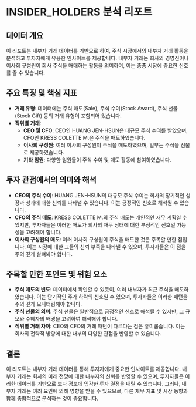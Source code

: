 # INSIDER_HOLDERS 분석 리포트

## 데이터 개요
이 리포트는 내부자 거래 데이터를 기반으로 하여, 주식 시장에서의 내부자 거래 활동을 분석하고 투자자에게 유용한 인사이트를 제공합니다. 내부자 거래는 회사의 경영진이나 이사회 구성원이 회사 주식을 매매하는 활동을 의미하며, 이는 종종 시장에 중요한 신호를 줄 수 있습니다.

## 주요 특징 및 핵심 지표

- **거래 유형**: 데이터에는 주식 매도(Sale), 주식 수여(Stock Award), 주식 선물(Stock Gift) 등의 거래 유형이 포함되어 있습니다.
- **직위별 거래**:
  - **CEO 및 CFO**: CEO인 HUANG JEN-HSUN은 대규모 주식 수여를 받았으며, CFO인 KRESS COLETTE M.은 주식을 매도하였습니다.
  - **이사회 구성원**: 여러 이사회 구성원이 주식을 매도하였으며, 일부는 주식을 선물로 제공하였습니다.
  - **기타 임원**: 다양한 임원들이 주식 수여 및 매도 활동에 참여하였습니다.

## 투자 관점에서의 의미와 해석

- **CEO의 주식 수여**: HUANG JEN-HSUN의 대규모 주식 수여는 회사의 장기적인 성장과 성과에 대한 신뢰를 나타낼 수 있습니다. 이는 긍정적인 신호로 해석될 수 있습니다.
- **CFO의 주식 매도**: KRESS COLETTE M.의 주식 매도는 개인적인 재무 계획일 수 있지만, 투자자들은 이러한 매도가 회사의 재무 상태에 대한 부정적인 신호일 가능성을 고려해야 합니다.
- **이사회 구성원의 매도**: 여러 이사회 구성원이 주식을 매도한 것은 주목할 만한 점입니다. 이는 시장에 대한 그들의 신뢰 부족을 나타낼 수 있으며, 투자자들은 이 점을 주의 깊게 살펴봐야 합니다.

## 주목할 만한 포인트 및 위험 요소

- **주식 매도의 빈도**: 데이터에서 확인할 수 있듯이, 여러 내부자가 최근 주식을 매도하였습니다. 이는 단기적인 주가 하락의 신호일 수 있으며, 투자자들은 이러한 패턴을 주의 깊게 모니터링해야 합니다.
- **주식 선물의 의미**: 주식 선물은 일반적으로 긍정적인 신호로 해석될 수 있지만, 그 규모와 수혜자의 배경을 고려하여 해석해야 합니다.
- **직위별 거래 차이**: CEO와 CFO의 거래 패턴이 다르다는 점은 흥미롭습니다. 이는 회사의 전략적 방향에 대한 내부의 다양한 관점을 반영할 수 있습니다.

## 결론
이 리포트는 내부자 거래 데이터를 통해 투자자에게 중요한 인사이트를 제공합니다. 내부자 거래는 회사의 미래 전망에 대한 내부자의 신뢰를 반영할 수 있으며, 투자자들은 이러한 데이터를 기반으로 보다 정보에 입각한 투자 결정을 내릴 수 있습니다. 그러나, 내부자 거래는 여러 요인에 의해 영향을 받을 수 있으므로, 다른 재무 지표 및 시장 동향과 함께 종합적으로 분석하는 것이 중요합니다.